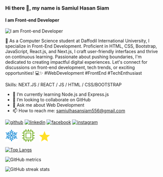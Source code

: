 ### Hi there 👋, my name is Samiul Hasan Siam
#### I am Front-end Developer
![I am Front-end Developer](https://media.licdn.com/dms/image/D4D16AQEQhlQ8MIiRBA/profile-displaybackgroundimage-shrink_350_1400/0/1701987781097?e=1710979200&v=beta&t=4-Sj6YKuNvZpMHiYyw9TyFYSgF_KXCJj01miypmu1g4)

🚀 As a Computer Science student at Daffodil International University, I specialize in Front-End Development. Proficient in HTML, CSS, Bootstrap, JavaScript, React.js, and Next.js, I craft user-friendly interfaces and thrive on continuous learning. Passionate about pushing boundaries, I'm dedicated to creating impactful digital experiences. Let's connect for discussions on front-end development, tech trends, or exciting opportunities! 💻✨ #WebDevelopment #FrontEnd #TechEnthusiast

Skills: NEXT.JS / REACT / JS / HTML / CSS/BOOTSTRAP

- 🌱 I’m currently learning Node.js and Express.js 
- 👯 I’m looking to collaborate on GitHub 
- 💬 Ask me about Web Development 
- 📫 How to reach me: samiulhasansiam556@gmail.com 


[<img src='https://cdn.jsdelivr.net/npm/simple-icons@3.0.1/icons/github.svg' alt='github' height='40'>](https://github.com/samiulhasansiam556)  [<img src='https://cdn.jsdelivr.net/npm/simple-icons@3.0.1/icons/linkedin.svg' alt='linkedin' height='40'>](https://www.linkedin.com/in/samiulhasansiam556/)  [<img src='https://cdn.jsdelivr.net/npm/simple-icons@3.0.1/icons/facebook.svg' alt='facebook' height='40'>](https://www.facebook.com/samiulhasansiam556)  [<img src='https://cdn.jsdelivr.net/npm/simple-icons@3.0.1/icons/instagram.svg' alt='instagram' height='40'>](https://www.instagram.com/samiulhasansiam556/)  

<a href='https://archiveprogram.github.com/'><img src='https://raw.githubusercontent.com/acervenky/animated-github-badges/master/assets/acbadge.gif' width='40' height='40'></a> <a href='https://docs.github.com/en/developers'><img src='https://raw.githubusercontent.com/acervenky/animated-github-badges/master/assets/devbadge.gif' width='40' height='40'></a> <a href='https://stars.github.com/'><img src='https://raw.githubusercontent.com/acervenky/animated-github-badges/master/assets/starbadge.gif' width='35' height='35'></a> 

[![Top Langs](https://github-readme-stats.vercel.app/api/top-langs/?username=samiulhasansiam556)](https://github.com/anuraghazra/github-readme-stats)

![GitHub metrics](https://metrics.lecoq.io/samiulhasansiam556)  

![GitHub streak stats](https://streak-stats.demolab.com/?user=samiulhasansiam556)  

